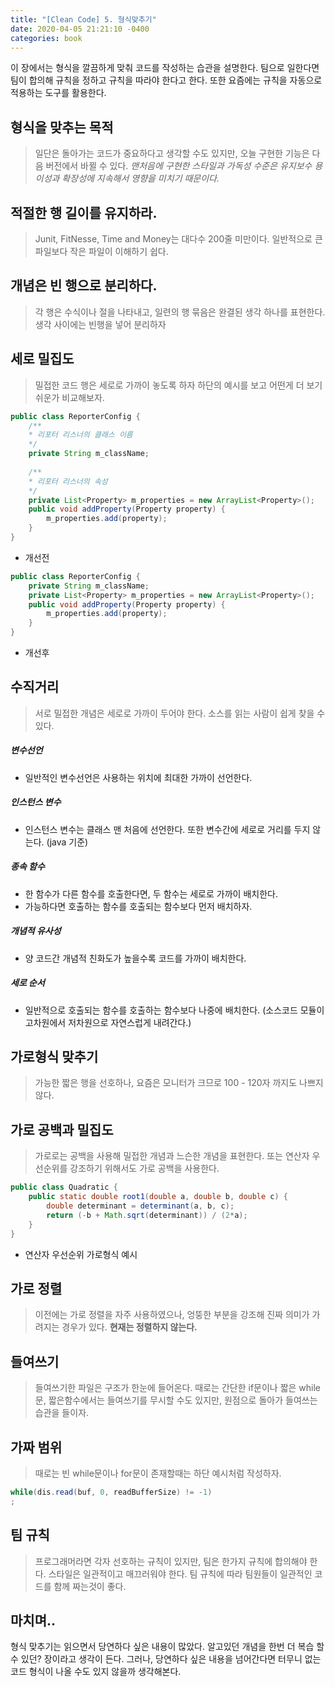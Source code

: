 ```yaml
---
title: "[Clean Code] 5. 형식맞추기"
date: 2020-04-05 21:21:10 -0400
categories: book
---
```


이 장에서는 형식을 깔끔하게 맞춰 코드를 작성하는 습관을 설명한다.
팀으로 일한다면 팀이 합의해 규칙을 정하고 규칙을 따라야 한다고 한다.
또한 요즘에는 규칙을 자동으로 적용하는 도구를 활용한다.

## 형식을 맞추는 목적
> 일단은 돌아가는 코드가 중요하다고 생각할 수도 있지만,
> 오늘 구현한 기능은 다음 버전에서 바뀔 수 있다.
> *맨처음에 구현한 스타일과 가독성 수준은 유지보수 용이성과 확장성에 지속해서 영향을 미치기 때문이다.*

## 적절한 행 길이를 유지하라.
> Junit, FitNesse, Time and Money는 대다수 200줄 미만이다.
> 일반적으로 큰 파일보다 작은 파일이 이해하기 쉽다.

## 개념은 빈 행으로 분리하다.
> 각 행은 수식이나 절을 나타내고, 일련의 행 묶음은 완결된 생각 하나를 표현한다.
> 생각 사이에는 빈행을 넣어 분리하자

## 세로 밀집도
> 밀접한 코드 행은 세로로 가까이 놓도록 하자
> 하단의 예시를 보고 어떤게 더 보기 쉬운가 비교해보자.

```java
public class ReporterConfig {
    /**
    * 리포터 리스너의 클래스 이름
    */
    private String m_className;
    
    /**
    * 리포터 리스너의 속성
    */
    private List<Property> m_properties = new ArrayList<Property>();
    public void addProperty(Property property) {
        m_properties.add(property);
    }
}
```
* 개선전

```java
public class ReporterConfig {
    private String m_className;
    private List<Property> m_properties = new ArrayList<Property>();
    public void addProperty(Property property) {
        m_properties.add(property);
    }
}
```
* 개선후

## 수직거리
> 서로 밀접한 개념은 세로로 가까이 두어야 한다.
> 소스를 읽는 사람이 쉽게 찾을 수 있다.


##### 변수선언
* 일반적인 변수선언은 사용하는 위치에 최대한 가까이 선언한다.

##### 인스턴스 변수
* 인스턴스 변수는 클래스 맨 처음에 선언한다. 또한 변수간에 세로로 거리를 두지 않는다. (java 기준)

##### 종속 함수
* 한 함수가 다른 함수를 호출한다면, 두 함수는 세로로 가까이 배치한다.
* 가능하다면 호출하는 함수를 호출되는 함수보다 먼저 배치하자.

##### 개념적 유사성
* 양 코드간 개념적 친화도가 높을수록 코드를 가까이 배치한다.

##### 세로 순서
* 일반적으로 호출되는 함수를 호출하는 함수보다 나중에 배치한다. (소스코드 모듈이 고차원에서 저차원으로 자연스럽게 내려간다.)


## 가로형식 맞추기
> 가능한 짧은 행을 선호하나, 요즘은 모니터가 크므로 100 - 120자 까지도 나쁘지 않다.

## 가로 공백과 밀집도
> 가로로는 공백을 사용해 밀접한 개념과 느슨한 개념을 표현한다.
> 또는 연산자 우선순위를 강조하기 위해서도 가로 공백을 사용한다.

```java
public class Quadratic {
    public static double root1(double a, double b, double c) {
        double determinant = determinant(a, b, c);
        return (-b + Math.sqrt(determinant)) / (2*a);
    }
}
```
* 연산자 우선순위 가로형식 예시

## 가로 정렬
> 이전에는 가로 정렬을 자주 사용하였으나, 엉뚱한 부분을 강조해 진짜 의미가 가려지는 경우가 있다.
> **현재는 정렬하지 않는다.**

## 들여쓰기
> 들여쓰기한 파일은 구조가 한눈에 들어온다.
> 때로는 간단한 if문이나 짧은 while문, 짧은함수에서는 들여쓰기를 무시할 수도 있지만,
> 원점으로 돌아가 들여쓰는 습관을 들이자.

## 가짜 범위
> 때로는 빈 while문이나 for문이 존재할때는 하단 예시처럼 작성하자.

```java
while(dis.read(buf, 0, readBufferSize) != -1)
;
```

## 팀 규칙
> 프로그래머라면 각자 선호하는 규칙이 있지만, 팀은 한가지 규칙에 합의해야 한다.
> 스타일은 일관적이고 매끄러워야 한다. 팀 규칙에 따라 팀원들이 일관적인 코드를 함께 짜는것이 좋다.


## 마치며..
형식 맞추기는 읽으면서 당연하다 싶은 내용이 많았다.
알고있던 개념을 한번 더 복습 할 수 있던? 장이라고 생각이 든다.
그러나, 당연하다 싶은 내용을 넘어간다면 터무니 없는 코드 형식이 나올 수도 있지 않을까 생각해본다.

